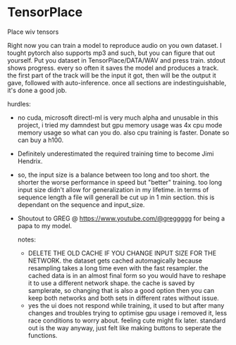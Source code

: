 # TensorPlace
Place wiv tensors

Right now you can train a model to reproduce audio on you own dataset. I tought pytorch also supports mp3 and such, but you can figure that out yourself.
Put you dataset in TensorPlace/DATA/WAV and press train. stdout shows progress. every so often it saves the model and produces a track. 
the first part of the track will be the input it got, then will be the output it gave, followed with auto-inference. once all sections are indestinguishable, it's done a good job.

hurdles:
- no cuda, microsoft directl-ml is very much alpha and unusable in this project, i tried my damndest but gpu memory usage was 4x cpu mode memory usage so what can you do. also cpu training is faster. Donate so can buy a h100.
- Definitely underestimated the required training time to become Jimi Hendrix.
- so, the input size is a balance between too long and too short. the shorter the worse performance in speed but "better" training. too long input size didn't allow for generalization in my lifetime. in terms of sequence length a file will generall be cut up in 1 min section. this is dependant on the sequence and input_size.
- Shoutout to GREG @ https://www.youtube.com/@greggggg for being a papa to my model.

  notes:
  - DELETE THE OLD CACHE IF YOU CHANGE INPUT SIZE FOR THE NETWORK. the dataset gets cached automagically because resampling takes a long time even with the fast resampler. the cached data is in an almost final form so you would have to reshape it to use a different network shape. the cache is saved by samplerate, so changing that is also a good option then you can keep both networks and both sets in different rates without issue.
  - yes the ui does not respond while training, it used to but after many changes and troubles trying to optimise gpu usage i removed it, less race conditions to worry about. feeling cute might fix later. standard out is the way anyway, just felt like making buttons to seperate the functions.
